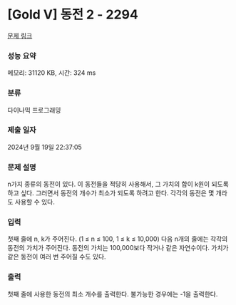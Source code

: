 # [Gold V] 동전 2 - 2294 

[문제 링크](https://www.acmicpc.net/problem/2294) 

### 성능 요약

메모리: 31120 KB, 시간: 324 ms

### 분류

다이나믹 프로그래밍

### 제출 일자

2024년 9월 19일 22:37:05

### 문제 설명

<p>n가지 종류의 동전이 있다. 이 동전들을 적당히 사용해서, 그 가치의 합이 k원이 되도록 하고 싶다. 그러면서 동전의 개수가 최소가 되도록 하려고 한다. 각각의 동전은 몇 개라도 사용할 수 있다.</p>

### 입력 

 <p>첫째 줄에 n, k가 주어진다. (1 ≤ n ≤ 100, 1 ≤ k ≤ 10,000) 다음 n개의 줄에는 각각의 동전의 가치가 주어진다. 동전의 가치는 100,000보다 작거나 같은 자연수이다. 가치가 같은 동전이 여러 번 주어질 수도 있다.</p>

### 출력 

 <p>첫째 줄에 사용한 동전의 최소 개수를 출력한다. 불가능한 경우에는 -1을 출력한다.</p>

